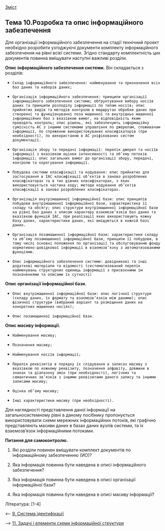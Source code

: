 [Зміст](README.md)

## Тема 10.Розробка та опис інформаційного забезпечення

Для організації інформаційного забезпечення на стадії технічний проект необхідно розробити узгоджуючі документи комплекту інформаційного забезпечення на рівні всієї системи. Згідно стандарту комплектність цих документів повинна вміщувати наступні важливі розділи.

**Опис інформаційного забезпечення системи.** Він складається з розділів:

-     Склад інформаційного забезпечення: найменування та призначення всіх баз даних та наборів даних;

-     Організація інформаційного забезпечення: принципи організації інформаційного забезпечення системи; обґрунтування вибору носіїв даних та принципи розподілу інформації по типам носіїв; опис прийнятих видів та методів контролю в маршрутах обробки даних при створенні та функціонуванні поза машинної та внутрішньо машинної інформаційних баз з вказівкою вимог, на відповідність яким проводять контроль; опис рішень, які забезпечують інформаційну сумісність АС з іншими системами управління по джерелам, споживачам інформації, по спряженню використовуваних класифікаторів (при необхідності), по використанню в АС уніфікованих систем документації.

-     Організація збору та передачі інформації: перелік джерел та носіїв інформації з вказівкою оцінки інтенсивності та об’єму потоків інформації; опис загальних вимог до організації збору, передачі, контролю та корегування інформації. 

-     Побудова системи класифікації та кодування: опис прийнятих для застосування в ІАС класифікації об’єктів в заново розроблених класифікаторах та в тих діючих класифікаторах, з яких використовується частина коду; методи кодування об’єктів класифікації в заново розроблених класифікаторах.

-     Організація внутрімашинної інформаційної бази: опис принципів побудови внутрімашинної інформаційної бази, характеристика її складу та обсягу; опис структури внутрімашинної інформаційної бази на рівні баз даних з описом характеру взаємозв’язків баз даних та вказівкою функцій ІАС, при реалізації яких використовують кожну базу даних, характеристики даних, які вміщуються в кожній базі даних.

-     Організація позамашинної інформаційної бази: характеристики складу та об’єму позамашинної інформаційної бази, принципи її побудови, в тому числі основні положення по організації та обслуговуванню фонду нормативно-довідкової інформації в взаємозв’язку з автоматизованими функціями.

-     Опис інформаційного забезпечення системи: довідникові та інші додаткові матеріали та відомості (систематизований перелік найменувань структурних одиниць інформації з присвоєними їм позначеннями та описами їх сутності) 

**Опис організації інформаційної бази.**

-     Опис внутрімашинної інформаційної бази: опис логічної структури (складу даних, їх формату та взаємозв’язків між даними); опис фізичної структури (вибраний варіант та розміщення даних на конкретних машинних носіях); 

-     Опис позамашинної інформаційної бази.

**Опис масиву інформації.**

-     Найменування масиву;

-     Позначення масиву;

-     Найменування носіїв інформації;

-     Перелік реквізитів в порядку їх слідування в записах масиву з вказівкою по кожному реквізиту, позначення алфавіту, довжини в знаках та діапазону змін (при необхідності), логічних та семантичних зв’язків з іншими реквізитами даного запису та іншими записами масиву;

-     Оцінка об’єму масиву;

-     Інші характеристики масиву (при необхідності).

Для наглядності представлення даної інформації на загальносистемному рівні в даному посібнику пропонується використовувати схеми мережних інформаційних потоків, які графічно представляють масиви даних в базах даних вузлів системи, та їх взаємозв’язок інформаційними потоками. 

**Питання для самоконтролю.**

1. Які розділи повинен вміщувати комплект документів по інформаційному забезпеченню (ИО)?

2. Яка інформація повинна бути наведена в описі інформаційного забезпечення? 

3. Яка інформація повинна бути наведена в описі організації інформаційної бази?

4. Яка інформація повинна бути наведена в описі масиву інформації? 

Література: [1-4]

<-- [9. Система ідентифікації](lec9.md)

--> [11. Задачі і елементи схеми інформаційної структури](lec11.md)